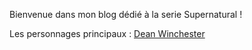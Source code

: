 Bienvenue dans mon blog dédié à la serie Supernatural ! 

Les personnages principaux :
[Dean Winchester](characters/Dean)
